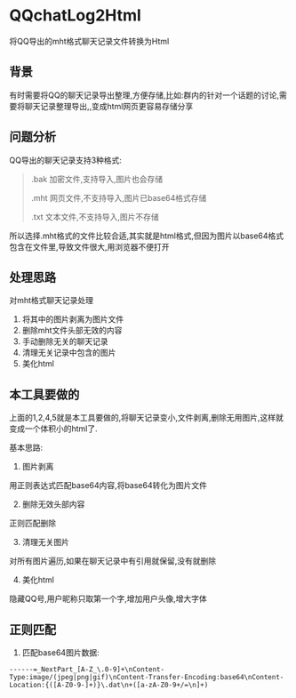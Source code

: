# QQchatLog2Html

将QQ导出的mht格式聊天记录文件转换为Html



## 背景

有时需要将QQ的聊天记录导出整理,方便存储,比如:群内的针对一个话题的讨论,需要将聊天记录整理导出,,变成html网页更容易存储分享

## 问题分析
QQ导出的聊天记录支持3种格式:
> .bak 加密文件,支持导入,图片也会存储
>
> .mht 网页文件,不支持导入,图片已base64格式存储
>
> .txt 文本文件,不支持导入,图片不存储

所以选择.mht格式的文件比较合适,其实就是html格式,但因为图片以base64格式包含在文件里,导致文件很大,用浏览器不便打开

## 处理思路

对mht格式聊天记录处理

1. 将其中的图片剥离为图片文件
2. 删除mht文件头部无效的内容
3. 手动删除无关的聊天记录
4. 清理无关记录中包含的图片
5. 美化html

## 本工具要做的

上面的1,2,4,5就是本工具要做的,将聊天记录变小,文件剥离,删除无用图片,这样就变成一个体积小的html了.

基本思路:

1. 图片剥离

用正则表达式匹配base64内容,将base64转化为图片文件

2. 删除无效头部内容

正则匹配删除

3. 清理无关图片

对所有图片遍历,如果在聊天记录中有引用就保留,没有就删除

4. 美化html

隐藏QQ号,用户昵称只取第一个字,增加用户头像,增大字体

## 正则匹配

1. 匹配base64图片数据:
```
------=_NextPart_[A-Z_\.0-9]+\nContent-Type:image/(jpeg|png|gif)\nContent-Transfer-Encoding:base64\nContent-Location:{([A-Z0-9-]+)}\.dat\n+([a-zA-Z0-9+/=\n]+)
```

